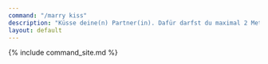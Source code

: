 ```yaml
---
command: "/marry kiss"
description: "Küsse deine(n) Partner(in). Dafür darfst du maximal 2 Meter von der Person entfernt sein. Alternativ kannst du die Person rechtsklicken, während du Shift gedrückt hältst."
layout: default
---
```

{% include command_site.md %}
